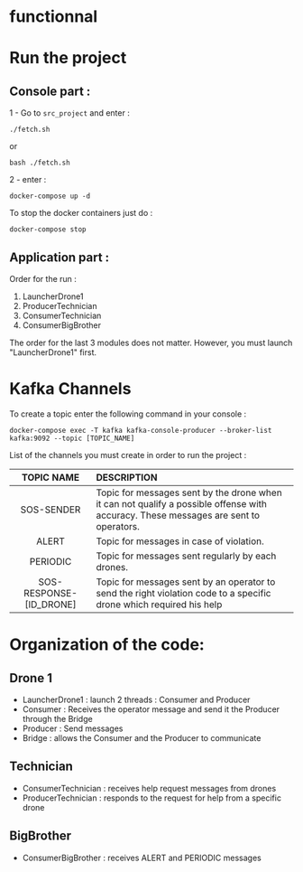 # functionnal

# Run the project

## Console part : 

1 - Go to `src_project` and enter :
```
./fetch.sh
```
or
```
bash ./fetch.sh
```

2 - enter : 

```
docker-compose up -d
```

To stop the docker containers just do : 

```
docker-compose stop
```
## Application part : 

Order for the run :

1. LauncherDrone1
2. ProducerTechnician
3. ConsumerTechnician
4. ConsumerBigBrother

The order for the last 3 modules does not matter. However, you must launch "LauncherDrone1" first.

# Kafka Channels

To create a topic enter the following command in your console : 

```
docker-compose exec -T kafka kafka-console-producer --broker-list kafka:9092 --topic [TOPIC_NAME]
```

List of the channels you must create in order to run the project : 

| TOPIC NAME                | DESCRIPTION                           |
| :------------------------:|:--------------------------------------| 
| SOS-SENDER                | Topic for messages sent by the drone when it can not qualify a possible offense with accuracy. These messages are sent to operators. |
| ALERT                     | Topic for messages in case of violation. | 
| PERIODIC                  | Topic for messages sent regularly by each drones. | 
| SOS-RESPONSE-[ID_DRONE]   | Topic for messages sent by an operator to send the right violation code to a specific drone which required his help|

# Organization of the code: 

## Drone 1

- LauncherDrone1 : launch 2 threads : Consumer and Producer
- Consumer : Receives the operator message and send it the Producer through the Bridge
- Producer : Send messages
- Bridge : allows the Consumer and the Producer to communicate

## Technician 

- ConsumerTechnician : receives help request messages from drones
- ProducerTechnician : responds to the request for help from a specific drone


## BigBrother

- ConsumerBigBrother : receives ALERT and PERIODIC messages

